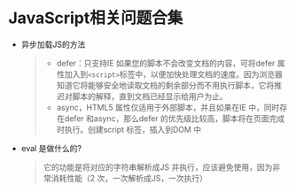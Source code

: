 # JavaScript相关问题合集

* 异步加载JS的方法

  > * defer：只支持IE 如果您的脚本不会改变文档的内容，可将defer 属性加入到`<script>`标签中，以便加快处理文档的速度。因为浏览器知道它将能够安全地读取文档的剩余部分而不用执行脚本，它将推迟对脚本的解释，直到文档已经显示给用户为止。
  > * async，HTML5 属性仅适用于外部脚本，并且如果在IE 中，同时存在defer 和async，那么defer 的优先级比较高，脚本将在页面完成时执行。创建script 标签，插入到DOM 中

* eval 是做什么的?

  > 它的功能是将对应的字符串解析成JS 并执行，应该避免使用，因为非常消耗性能（2
  > 次，一次解析成JS，一次执行）